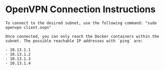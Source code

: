 # OpenVPN Connection Instructions

    To connect to the desired subnet, use the following command: "sudo openvpn client.ovpn" 

    Once connected, you can only reach the Docker containers within the subnet. The possible reachable IP addresses with `ping` are:

    - 10.13.1.1
    - 10.13.1.2
    - 10.13.1.3
    - 10.13.1.4